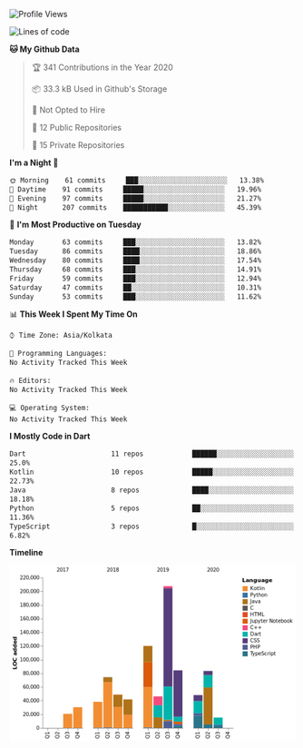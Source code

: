 <!--START_SECTION:waka-->
![Profile Views](http://img.shields.io/badge/Profile%20Views-107-blue)

![Lines of code](https://img.shields.io/badge/From%20Hello%20World%20I%27ve%20Written-1.6%20million%20lines%20of%20code-blue)

**🐱 My Github Data** 

> 🏆 341 Contributions in the Year 2020
 > 
> 📦 33.3 kB Used in Github's Storage 
 > 
> 🚫 Not Opted to Hire
 > 
> 📜 12 Public Repositories
 > 
> 🔑 15 Private Repositories 

**I'm a Night 🦉** 

```text
🌞 Morning    61 commits     ███░░░░░░░░░░░░░░░░░░░░░░   13.38% 
🌆 Daytime    91 commits     █████░░░░░░░░░░░░░░░░░░░░   19.96% 
🌃 Evening    97 commits     █████░░░░░░░░░░░░░░░░░░░░   21.27% 
🌙 Night      207 commits    ███████████░░░░░░░░░░░░░░   45.39%

```
📅 **I'm Most Productive on Tuesday** 

```text
Monday       63 commits     ███░░░░░░░░░░░░░░░░░░░░░░   13.82% 
Tuesday      86 commits     ████░░░░░░░░░░░░░░░░░░░░░   18.86% 
Wednesday    80 commits     ████░░░░░░░░░░░░░░░░░░░░░   17.54% 
Thursday     68 commits     ███░░░░░░░░░░░░░░░░░░░░░░   14.91% 
Friday       59 commits     ███░░░░░░░░░░░░░░░░░░░░░░   12.94% 
Saturday     47 commits     ██░░░░░░░░░░░░░░░░░░░░░░░   10.31% 
Sunday       53 commits     ███░░░░░░░░░░░░░░░░░░░░░░   11.62%

```


📊 **This Week I Spent My Time On** 

```text
⌚︎ Time Zone: Asia/Kolkata

💬 Programming Languages: 
No Activity Tracked This Week

🔥 Editors: 
No Activity Tracked This Week

💻 Operating System: 
No Activity Tracked This Week

```

**I Mostly Code in Dart** 

```text
Dart                     11 repos            ██████░░░░░░░░░░░░░░░░░░░   25.0% 
Kotlin                   10 repos            █████░░░░░░░░░░░░░░░░░░░░   22.73% 
Java                     8 repos             ████░░░░░░░░░░░░░░░░░░░░░   18.18% 
Python                   5 repos             ██░░░░░░░░░░░░░░░░░░░░░░░   11.36% 
TypeScript               3 repos             █░░░░░░░░░░░░░░░░░░░░░░░░   6.82%

```


**Timeline**

![Chart not found](https://github.com/prabhatdev/prabhatdev/blob/master/charts/bar_graph.png) 


<!--END_SECTION:waka-->

